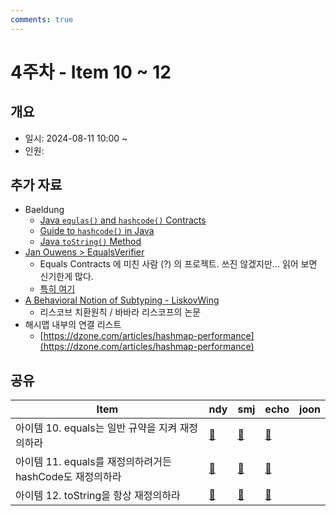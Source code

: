 ```yaml
---
comments: true
---
```

# 4주차 - Item 10 ~ 12

## 개요

- 일시: 2024-08-11 10:00 ~ 
- 인원: 

## 추가 자료

- Baeldung 
	- [Java `equlas()` and `hashcode()` Contracts](https://www.baeldung.com/java-equals-hashcode-contracts)
	- [Guide to `hashcode()` in Java](https://www.baeldung.com/java-hashcode)
	- [Java `toString()` Method](https://www.baeldung.com/java-tostring)
- [Jan Ouwens > EqualsVerifier](https://jqno.nl/equalsverifier/)
	- Equals Contracts 에 미친 사람 (?) 의 프로젝트. 쓰진 않겠지만... 읽어 보면 신기한게 많다.
	- [특히 여기](https://jqno.nl/equalsverifier/manual/why-what-how/#what-does-equalsverifier-do)
 - [A Behavioral Notion of Subtyping - LiskovWing](https://www.cs.cmu.edu/~wing/publications/LiskovWing94.pdf)
 	- 리스코브 치환원칙 / 바바라 리스코프의 논문
  - 해시맵 내부의 연결 리스트
  	- [https://dzone.com/articles/hashmap-performance](https://dzone.com/articles/hashmap-performance)
## 공유

| Item                                    | ndy                                                                                                                                                                         | smj                                              | echo                              | joon |
| --------------------------------------- | --------------------------------------------------------------------------------------------------------------------------------------------------------------------------- | ------------------------------------------------ | --------------------------------- | ---- |
| 아이템 10. equals는 일반 규약을 지켜 재정의하라         | [📄](../chapter03/item10/ndy.md)                                                                                                                                            | [📄](https://shinminjin.github.io/posts/item10/) | [📄](../chapter03/item10/echo.md) |      |
| 아이템 11. equals를 재정의하려거든 hashCode도 재정의하라 | [🔗](https://tecoble.techcourse.co.kr/post/2020-07-29-equals-and-hashCode/)                                                                                                 | [📄](https://shinminjin.github.io/posts/item11/) | [📄](../chapter03/item11/echo.md) |      |
| 아이템 12. toString을 항상 재정의하라              | [🔗](https://velog.io/@0sunset0/%EC%9D%B4%ED%8E%99%ED%8B%B0%EB%B8%8C-%EC%9E%90%EB%B0%94-toString%EC%9D%84-%ED%95%AD%EC%83%81-%EC%9E%AC%EC%A0%95%EC%9D%98%ED%95%98%EB%9D%BC) | [📄](https://shinminjin.github.io/posts/item12/) | [📄](../chapter03/item12/echo.md) |      |

